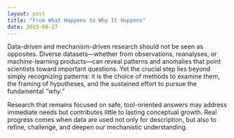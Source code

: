 ```yaml
---
layout: post
title: "From What Happens to Why It Happens"
date: 2025-08-27
---
```


Data-driven and mechanism-driven research should not be seen as opposites. Diverse datasets—whether from observations, reanalyses, or machine-learning products—can reveal patterns and anomalies that point scientists toward important questions. Yet the crucial step lies beyond simply recognizing patterns: it is the choice of methods to examine them, the framing of hypotheses, and the sustained effort to pursue the fundamental *“why.”*  

Research that remains focused on safe, tool-oriented answers may address immediate needs but contributes little to lasting conceptual growth. Real progress comes when data are used not only for description, but also to refine, challenge, and deepen our mechanistic understanding.
